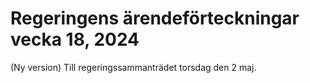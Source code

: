 # Regeringens ärendeförteckningar vecka 18, 2024

(Ny version) Till regeringssammanträdet torsdag den 2 maj.
